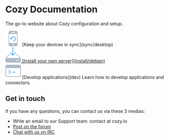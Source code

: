 # Cozy Documentation

The go-to website about Cozy configuration and setup.

<div class="home-actions" markdown="1">

  <!--
  <div class="home-action">
    <div>
      <a href="use/"><img src="assets/images/home/icon-cloud.svg">
      [Learn how to use your server](use)</a>
    </div>
  </div>
  -->

  <div class="home-action">
    <div>
      <a href="sync/desktop"><img src="assets/images/home/icon-phone.svg"></a>
      [Keep your devices in sync](sync/desktop)
    </div>
  </div>

  <div class="home-action">
    <div>
      <a href="install/debian"><img src="assets/images/home/icon-install.svg">
      [Install your own server](install/debian)</a>
    </div>
  </div>

  <div class="home-action">
    <div>
      <a href="dev/"><img src="assets/images/home/icon-dev.svg"></a>
      [Develop applications](dev)
      Learn how to develop applications and connectors.
    </div>
  </div>


</div>

## Get in touch

If you have any questions, you can contact us via these 3 medias:

 - Write an email to our Support team: contact at cozy.io
 - [Post on the forum](https://forum.cozy.io/)
 - [Chat with us on IRC](https://webchat.freenode.net/?channels=cozycloud)
